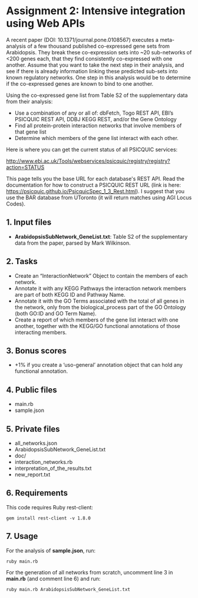 # Assignment 2: Intensive integration using Web APIs

A recent paper (DOI: 10.1371/journal.pone.0108567) executes a meta-analysis of a few thousand published co-expressed gene sets from Arabidopsis.  They break these co-expression sets into ~20 sub-networks of <200 genes each, that they find consistently co-expressed with one another.  Assume that you want to take the next step in their analysis, and see if there is already information linking these predicted sub-sets into known regulatory networks.  One step in this analysis would be to determine if the co-expressed genes are known to bind to one another.

Using the co-expressed gene list from Table S2 of the supplementary data from their analysis:

- Use a combination of any or all of: dbFetch, Togo REST API, EBI’s PSICQUIC REST API, DDBJ KEGG REST, and/or the Gene Ontology
- Find all protein-protein interaction networks that involve members of that gene list 
- Determine which members of the gene list interact with each other.  

Here is where you can get the current status of all PSICQUIC services: 

http://www.ebi.ac.uk/Tools/webservices/psicquic/registry/registry?action=STATUS 

This page tells you the base URL for each database's REST API.  Read the documentation for how to construct a PSICQUIC REST URL (link is here: https://psicquic.github.io/PsicquicSpec_1_3_Rest.html). I suggest that you use the BAR database from UToronto (it will return matches using AGI Locus Codes).

## 1. Input files

- **ArabidopsisSubNetwork_GeneList.txt**: Table S2 of the supplementary data from the paper, parsed by Mark Wilkinson.

## 2. Tasks 

- Create an “InteractionNetwork” Object to contain the members of each network.
- Annotate it with any KEGG Pathways the interaction network members are part of both KEGG ID and Pathway Name.
- Annotate it with the GO Terms associated with the total of all genes in the network, only from the biological_process part of the GO Ontology (both GO:ID and GO Term Name).
- Create a report of which members of the gene list interact with one another, together with the KEGG/GO functional annotations of those interacting members.

## 3. Bonus scores

- +1% if you create a ‘uso-general’ annotation object that can hold any functional annotation.

## 4. Public files
- main.rb
- sample.json

## 5. Private files
- all_networks.json
- ArabidopsisSubNetwork_GeneList.txt
- doc/
- interaction_networks.rb
- interpretation_of_the_results.txt
- new_report.txt

## 6. Requirements

This code requires Ruby rest-client:

```
gem install rest-client -v 1.8.0
```

## 7. Usage

For the analysis of **sample.json**, run:

```
ruby main.rb
```

For the generation of all networks from scratch, uncomment line 3 in **main.rb** (and comment line 6) and run:

```
ruby main.rb ArabidopsisSubNetwork_GeneList.txt
```
